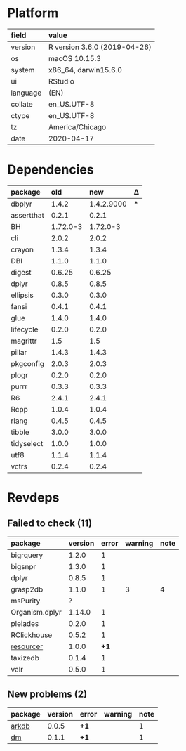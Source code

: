 # Platform

|field    |value                        |
|:--------|:----------------------------|
|version  |R version 3.6.0 (2019-04-26) |
|os       |macOS  10.15.3               |
|system   |x86_64, darwin15.6.0         |
|ui       |RStudio                      |
|language |(EN)                         |
|collate  |en_US.UTF-8                  |
|ctype    |en_US.UTF-8                  |
|tz       |America/Chicago              |
|date     |2020-04-17                   |

# Dependencies

|package    |old      |new        |Δ  |
|:----------|:--------|:----------|:--|
|dbplyr     |1.4.2    |1.4.2.9000 |*  |
|assertthat |0.2.1    |0.2.1      |   |
|BH         |1.72.0-3 |1.72.0-3   |   |
|cli        |2.0.2    |2.0.2      |   |
|crayon     |1.3.4    |1.3.4      |   |
|DBI        |1.1.0    |1.1.0      |   |
|digest     |0.6.25   |0.6.25     |   |
|dplyr      |0.8.5    |0.8.5      |   |
|ellipsis   |0.3.0    |0.3.0      |   |
|fansi      |0.4.1    |0.4.1      |   |
|glue       |1.4.0    |1.4.0      |   |
|lifecycle  |0.2.0    |0.2.0      |   |
|magrittr   |1.5      |1.5        |   |
|pillar     |1.4.3    |1.4.3      |   |
|pkgconfig  |2.0.3    |2.0.3      |   |
|plogr      |0.2.0    |0.2.0      |   |
|purrr      |0.3.3    |0.3.3      |   |
|R6         |2.4.1    |2.4.1      |   |
|Rcpp       |1.0.4    |1.0.4      |   |
|rlang      |0.4.5    |0.4.5      |   |
|tibble     |3.0.0    |3.0.0      |   |
|tidyselect |1.0.0    |1.0.0      |   |
|utf8       |1.1.4    |1.1.4      |   |
|vctrs      |0.2.4    |0.2.4      |   |

# Revdeps

## Failed to check (11)

|package                            |version |error  |warning |note |
|:----------------------------------|:-------|:------|:-------|:----|
|bigrquery                          |1.2.0   |1      |        |     |
|bigsnpr                            |1.3.0   |1      |        |     |
|dplyr                              |0.8.5   |1      |        |     |
|grasp2db                           |1.1.0   |1      |3       |4    |
|msPurity                           |?       |       |        |     |
|Organism.dplyr                     |1.14.0  |1      |        |     |
|pleiades                           |0.2.0   |1      |        |     |
|RClickhouse                        |0.5.2   |1      |        |     |
|[resourcer](failures.md#resourcer) |1.0.0   |__+1__ |        |     |
|taxizedb                           |0.1.4   |1      |        |     |
|valr                               |0.5.0   |1      |        |     |

## New problems (2)

|package                    |version |error  |warning |note |
|:--------------------------|:-------|:------|:-------|:----|
|[arkdb](problems.md#arkdb) |0.0.5   |__+1__ |        |1    |
|[dm](problems.md#dm)       |0.1.1   |__+1__ |        |1    |

